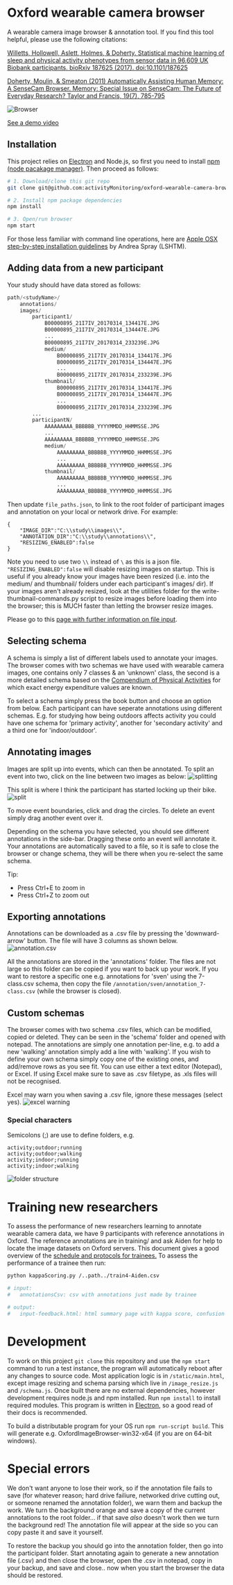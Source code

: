 # Oxford wearable camera browser
A wearable camera image browser & annotation tool. If you find this tool helpful, please use the following citations:

[Willetts, Hollowell, Aslett, Holmes, & Doherty. Statistical machine learning of sleep and physical activity phenotypes from sensor data in 96,609 UK Biobank participants. bioRxiv 187625 (2017). doi:10.1101/187625](http://www.biorxiv.org/content/early/2017/09/12/187625)

[Doherty, Moulin, & Smeaton (2011) Automatically Assisting Human Memory: A SenseCam Browser. Memory: Special Issue on SenseCam: The Future of Everyday Research? Taylor and Francis, 19(7), 785-795](http://www.tandfonline.com/doi/abs/10.1080/09658211.2010.509732)

![Browser](http://i.imgur.com/YSqfTL7.png)

[See a demo video](http://i.imgur.com/o0BtSQZ.gif)


## Installation
This project relies on [Electron](https://electron.atom.io/) and Node.js, so first you need to install [npm (node pacakage manager)](https://docs.npmjs.com/getting-started/installing-node). Then proceed as follows:
```bash
# 1. Download/clone this git repo
git clone git@github.com:activityMonitoring/oxford-wearable-camera-browser.git

# 2. Install npm package dependencies
npm install

# 3. Open/run browser
npm start
```

For those less familiar with command line operations, here are [Apple OSX step-by-step installation guidelines](utilities/sensecam-browser-installation-osx.docx) by Andrea Spray (LSHTM).


## Adding data from a new participant
Your study should have data stored as follows:
```python
path/<studyName>/
    annotations/
    images/
        participant1/
            B00000895_21I7IV_20170314_134417E.JPG
            B00000895_21I7IV_20170314_134447E.JPG
            ...
            B00000895_21I7IV_20170314_233239E.JPG
            medium/
                B00000895_21I7IV_20170314_134417E.JPG
                B00000895_21I7IV_20170314_134447E.JPG
                ...
                B00000895_21I7IV_20170314_233239E.JPG
            thumbnail/
                B00000895_21I7IV_20170314_134417E.JPG
                B00000895_21I7IV_20170314_134447E.JPG
                ...
                B00000895_21I7IV_20170314_233239E.JPG
        ...
        participantN/
            AAAAAAAAA_BBBBBB_YYYYMMDD_HHMMSSE.JPG
            ...
            AAAAAAAAA_BBBBBB_YYYYMMDD_HHMMSSE.JPG
            medium/
                AAAAAAAAA_BBBBBB_YYYYMMDD_HHMMSSE.JPG
                ...
                AAAAAAAAA_BBBBBB_YYYYMMDD_HHMMSSE.JPG
            thumbnail/
                AAAAAAAAA_BBBBBB_YYYYMMDD_HHMMSSE.JPG
                ...
                AAAAAAAAA_BBBBBB_YYYYMMDD_HHMMSSE.JPG
```


Then update `file_paths.json`, to link to the root folder of participant images and annotation on your local or network drive. For example:
```
{
	"IMAGE_DIR":"C:\\study\\images\\",
	"ANNOTATION_DIR":"C:\\study\\annotations\\",
	"RESIZING_ENABLED":false
}
```
Note you need to use two `\\` instead of `\` as this is a json file.
`"RESIZING_ENABLED":false` will disable resizing images on startup. This is useful if you already know your images have been resized (i.e. into the medium/ and thumbnail/ folders under each participant's images/ dir). If your images aren't already resized, look at the utilities folder for the write-thumbnail-commands.py script to resize images before loading them into the browser; this is MUCH faster than letting the browser resize images.

Please go to this [page with further information on file input](fileInput.md).


## Selecting schema
A schema is simply a list of different labels used to annotate your images. The browser comes with two schemas we have used with wearable camera images, one contains only 7 classes & an 'unknown' class, the second is a more detailed schema based on the [Compendium of Physical Activities](https://sites.google.com/site/compendiumofphysicalactivities/) for which exact energy expenditure values are known.

To select a schema simply press the book button and choose an option from below. Each participant can have seperate annotations using different schemas. E.g. for studying how being outdoors affects activity you could have one schema for 'primary activity', another for 'secondary activity' and a third one for 'indoor/outdoor'. 


## Annotating images
Images are split up into events, which can then be annotated. To split an event into two, click on the line between two images as below:
![splitting](http://i.imgur.com/EDNitOT.png)

This split is where I think the participant has started locking up their bike.
![split](http://i.imgur.com/kdzNzUe.png)

To move event boundaries, click and drag the circles. To delete an event simply drag another event over it.

Depending on the schema you have selected, you should see different annotations in the side-bar. Dragging these onto an event will annotate it. Your annotations are automatically saved to a file, so it is safe to close the browser or change schema, they will be there when you re-select the same schema.

Tip:
* Press Ctrl+E to zoom in
* Press Ctrl+Z to zoom out


## Exporting annotations
Annotations can be downloaded as a .csv file by pressing the 'downward-arrow' button. The file will have 3 columns as shown below.
![annotation.csv](http://i.imgur.com/tW9KiQ3.png)

All the annotations are stored in the 'annotations' folder. The files are not large so this folder can be copied if you want to back up your work. If you want to restore a specific one e.g. annotations for 'sven' using the 7-class.csv schema, then copy the file `/annotation/sven/annotation_7-class.csv` (while the browser is closed).


## Custom schemas
The browser comes with two schema .csv files, which can be modified, copied or deleted. They can be seen in the 'schema' folder and opened with notepad. The annotations are simply one annotation per-line, e.g. to add a new 'walking' annotation simply add a line with 'walking'. If you wish to define your own schema simply copy one of the existing ones, and add/remove rows as you see fit. You can use either a text editor (Notepad), or Excel. If using Excel make sure to save as .csv filetype, as .xls files will not be recognised. 

Excel may warn you when saving a .csv file, ignore these messages (select yes).
![excel warning](http://i.imgur.com/xcJ34yk.png)

### Special characters
Semicolons (;) are use to define folders, e.g.
```
activity;outdoor;running
activity;outdoor;walking
activity;indoor;running
activity;indoor;walking
```
![folder structure](http://i.imgur.com/HAqMuz6.png)


# Training new researchers
To assess the performance of new researchers learning to annotate wearable camera data, we have 9 participants with reference annotations in Oxford. The reference annotations are in training/ and ask Aiden for help to locate the image datasets on Oxford servers. This document gives a good overview of the [schedule and protocols for trainees.](trainingSchedule.docx) To assess the performance of a trainee then run:
```Bash
python kappaScoring.py /..path../train4-Aiden.csv

# input:
#   annotationsCsv: csv with annotations just made by trainee

# output:
#   input-feedback.html: html summary page with kappa score, confusion table, and episodes to review
```


# Development
To work on this project `git clone` this repository and use the `npm start` command to run a test instance, the program will automatically reboot after any changes to source code. Most application logic is in `/static/main.html`, except image resizing and schema parsing which live in `/image_resize.js` and `/schema.js`. Once built there are no external dependencies, however development requires node.js and npm installed. Run `npm install` to install required modules. This program is written in [Electron](https://electron.atom.io/), so a good read of their docs is recommended.

To build a distributable program for your OS run `npm run-script build`. This will generate e.g. OxfordImageBrowser-win32-x64 (if you are on 64-bit windows).


# Special errors
We don't want anyone to lose their work, so if the annotation file fails to save (for whatever reason; hard drive failiure, networked drive cutting out, or someone renamed the annotation folder), we warn them and backup the work. We turn the background orange and save a copy of the current annotations to the root folder... if that save *also* doesn't work then we turn the background red! The annotation file will appear at the side so you can copy paste it and save it yourself.

To restore the backup you should go into the annotation folder, then go into the participant folder. Start annotating again to generate a new annotation file (.csv) and then close the browser, open the .csv in notepad, copy in your backup, and save and close.. now when you start the browser the data should be restored.
